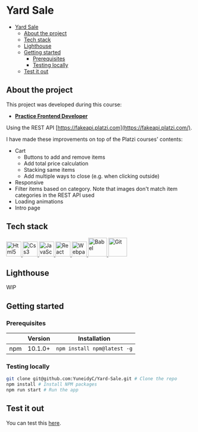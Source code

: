 # Yard Sale

- [Yard Sale](#yard-sale)
  - [About the project](#about-the-project)
  - [Tech stack](#tech-stack)
  - [Lighthouse](#lighthouse)
  - [Getting started](#getting-started)
    - [Prerequisites](#prerequisites)
    - [Testing locally](#testing-locally)
  - [Test it out](#test-it-out)

## About the project

This project was developed during this course:

- [**Practice Frontend Developer**](https://platzi.com/cursos/frontend-developer-practico/)

Using the REST API [https://fakeapi.platzi.com](https://fakeapi.platzi.com/).

I have made these improvements on top of the Platzi courses' contents:

- Cart
  - Buttons to add and remove items
  - Add total price calculation
  - Stacking same items
  - Add multiple ways to close (e.g. when clicking outside)
- Responsive
- Filter items based on category. Note that images don't match item categories in the REST API used
- Loading animations
- Intro page

## Tech stack

<!-- markdownlint-disable MD033 -->
<p>
    <a href="https://developer.mozilla.org/en-US/docs/Glossary/HTML5" >
        <img src="https://cdn.jsdelivr.net/gh/devicons/devicon/icons/html5/html5-original.svg" alt="Html5" width="40" height="40" />
    </a>
    <a href="https://developer.mozilla.org/en-US/docs/Web/CSS" >
        <img src="https://cdn.jsdelivr.net/gh/devicons/devicon/icons/css3/css3-original.svg" alt="Css3" width="40" height="40" />
    </a>
    <a href="https://developer.mozilla.org/en-US/docs/Web/javascript" >
      <img src="https://cdn.jsdelivr.net/gh/devicons/devicon/icons/javascript/javascript-original.svg" alt="JavaScript" width="40" height="40" />
    </a>
    <a href="https://reactjs.org/" >
        <img src="https://cdn.jsdelivr.net/gh/devicons/devicon/icons/react/react-original.svg" alt="React" width="40" height="40" />
    </a>
    <a href="https://webpack.js.org/" >
        <img src="https://cdn.jsdelivr.net/gh/devicons/devicon/icons/webpack/webpack-original.svg" alt="Webpack" width="40" height="40" />
    </a>
    <a href="https://babeljs.io/" >
        <img src="https://cdn.jsdelivr.net/gh/devicons/devicon/icons/babel/babel-original.svg" alt="Babel" width="50" height="50" />
    </a>
    <a href="https://git-scm.com/" >
        <img src="https://cdn.jsdelivr.net/gh/devicons/devicon/icons/git/git-original-wordmark.svg" alt="Git" width="50" height="50" />
    </a>
</p>
<!-- markdownlint-enable MD033 -->

## Lighthouse

WIP

## Getting started

### Prerequisites

|               | Version       | Installation |
| ------------- | ------------- | ------------- |
| npm           | 10.1.0+       | `npm install npm@latest -g`  |

### Testing locally

```bash
git clone git@github.com:YuneidyC/Yard-Sale.git # Clone the repo
npm install # Install NPM packages
npm run start # Run the app
```

## Test it out

You can test this [here](https://yuneidyc.github.io/Yard-Sale/).
